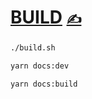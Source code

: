 # [BUILD](https://github.com/dialogware/www/blob/main/DOCS/ABOUT.md) [<span style='font-size:20px;'>&#x270D;</span>](https://github.com/dialogware/www/edit/main/DOCS/BUILD.md)

```bash
./build.sh
```



```bash
yarn docs:dev
```


```bash
yarn docs:build
```